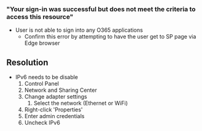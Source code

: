 ### "**Your sign-in was successful but does not meet the criteria to access this resource**"

- User is not able to sign into any O365 applications 
	- Confirm this error by attempting to have the user get to SP page via Edge browser 

## Resolution
- IPv6 needs to be disable
	1. Control Panel
	2. Network and Sharing Center
	3. Change adapter settings
		1. Select the network (Ethernet or WiFi)
	4. Right-click 'Properties'
	5. Enter admin credentials
	6. Uncheck IPv6
